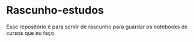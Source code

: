 # Rascunho-estudos
Esse repositório é para servir de rascunho para guardar os notebooks de cursos que eu faço
